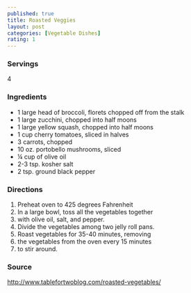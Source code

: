 ```yaml
---
published: true
title: Roasted Veggies
layout: post
categories: [Vegetable Dishes]
rating: 1
---
```

### Servings
4

### Ingredients
- 1 large head of broccoli, florets chopped off from the stalk
- 1 large zucchini, chopped into half moons
- 1 large yellow squash, chopped into half moons
- 1 cup cherry tomatoes, sliced in halves
- 3 carrots, chopped
- 10 oz. portobello mushrooms, sliced
- ¼ cup of olive oil
- 2-3 tsp. kosher salt
- 2 tsp. ground black pepper

### Directions
1. Preheat oven to 425 degrees Fahrenheit
2. In a large bowl, toss all the vegetables together
3. with olive oil, salt, and pepper.
4. Divide the vegetables among two jelly roll pans.
5. Roast vegetables for 35-40 minutes, removing
6. the vegetables from the oven every 15 minutes
7. to stir around.

### Source
<a href="http://www.tablefortwoblog.com/roasted-vegetables/" target="new">http://www.tablefortwoblog.com/roasted-vegetables/</a>

